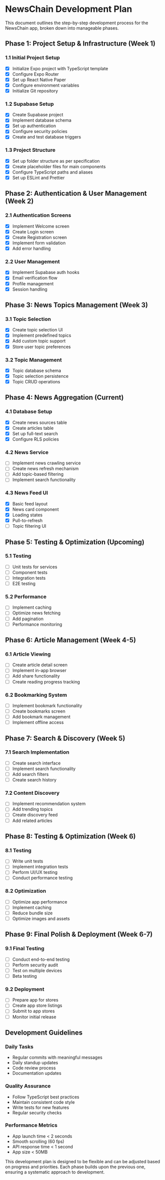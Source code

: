 # NewsChain Development Plan

This document outlines the step-by-step development process for the NewsChain app, broken down into manageable phases.

## Phase 1: Project Setup & Infrastructure (Week 1)

### 1.1 Initial Project Setup
- [x] Initialize Expo project with TypeScript template
- [x] Configure Expo Router
- [x] Set up React Native Paper
- [x] Configure environment variables
- [x] Initialize Git repository

### 1.2 Supabase Setup
- [x] Create Supabase project
- [x] Implement database schema
- [x] Set up authentication
- [x] Configure security policies
- [x] Create and test database triggers

### 1.3 Project Structure
- [x] Set up folder structure as per specification
- [x] Create placeholder files for main components
- [x] Configure TypeScript paths and aliases
- [x] Set up ESLint and Prettier

## Phase 2: Authentication & User Management (Week 2)

### 2.1 Authentication Screens
- [x] Implement Welcome screen
- [x] Create Login screen
- [x] Create Registration screen
- [x] Implement form validation
- [x] Add error handling

### 2.2 User Management
- [x] Implement Supabase auth hooks
- [x] Email verification flow
- [x] Profile management
- [x] Session handling

## Phase 3: News Topics Management (Week 3)

### 3.1 Topic Selection
- [x] Create topic selection UI
- [x] Implement predefined topics
- [x] Add custom topic support
- [x] Store user topic preferences

### 3.2 Topic Management
- [x] Topic database schema
- [x] Topic selection persistence
- [x] Topic CRUD operations

## Phase 4: News Aggregation (Current)

### 4.1 Database Setup
- [x] Create news sources table
- [x] Create articles table
- [x] Set up full-text search
- [x] Configure RLS policies

### 4.2 News Service
- [ ] Implement news crawling service
- [ ] Create news refresh mechanism
- [ ] Add topic-based filtering
- [ ] Implement search functionality

### 4.3 News Feed UI
- [x] Basic feed layout
- [x] News card component
- [x] Loading states
- [x] Pull-to-refresh
- [ ] Topic filtering UI

## Phase 5: Testing & Optimization (Upcoming)

### 5.1 Testing
- [ ] Unit tests for services
- [ ] Component tests
- [ ] Integration tests
- [ ] E2E testing

### 5.2 Performance
- [ ] Implement caching
- [ ] Optimize news fetching
- [ ] Add pagination
- [ ] Performance monitoring

## Phase 6: Article Management (Week 4-5)

### 6.1 Article Viewing
- [ ] Create article detail screen
- [ ] Implement in-app browser
- [ ] Add share functionality
- [ ] Create reading progress tracking

### 6.2 Bookmarking System
- [ ] Implement bookmark functionality
- [ ] Create bookmarks screen
- [ ] Add bookmark management
- [ ] Implement offline access

## Phase 7: Search & Discovery (Week 5)

### 7.1 Search Implementation
- [ ] Create search interface
- [ ] Implement search functionality
- [ ] Add search filters
- [ ] Create search history

### 7.2 Content Discovery
- [ ] Implement recommendation system
- [ ] Add trending topics
- [ ] Create discovery feed
- [ ] Add related articles

## Phase 8: Testing & Optimization (Week 6)

### 8.1 Testing
- [ ] Write unit tests
- [ ] Implement integration tests
- [ ] Perform UI/UX testing
- [ ] Conduct performance testing

### 8.2 Optimization
- [ ] Optimize app performance
- [ ] Implement caching
- [ ] Reduce bundle size
- [ ] Optimize images and assets

## Phase 9: Final Polish & Deployment (Week 6-7)

### 9.1 Final Testing
- [ ] Conduct end-to-end testing
- [ ] Perform security audit
- [ ] Test on multiple devices
- [ ] Beta testing

### 9.2 Deployment
- [ ] Prepare app for stores
- [ ] Create app store listings
- [ ] Submit to app stores
- [ ] Monitor initial release

## Development Guidelines

### Daily Tasks
- Regular commits with meaningful messages
- Daily standup updates
- Code review process
- Documentation updates

### Quality Assurance
- Follow TypeScript best practices
- Maintain consistent code style
- Write tests for new features
- Regular security checks

### Performance Metrics
- App launch time < 2 seconds
- Smooth scrolling (60 fps)
- API response time < 1 second
- App size < 50MB

This development plan is designed to be flexible and can be adjusted based on progress and priorities. Each phase builds upon the previous one, ensuring a systematic approach to development. 